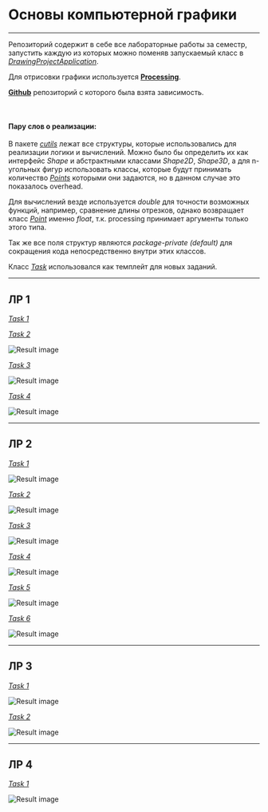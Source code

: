 # Основы компьютерной графики
***
Репозиторий содержит в себе все лабораторные работы за семестр,
запустить каждую из которых можно поменяв запускаемый класс в 
*[DrawingProjectApplication](src/main/java/com/example/drawingproject/DrawingProjectApplication.java)*.

Для отрисовки графики используется **[Processing](https://processing.org)**.

**[Github](https://github.com/micycle1/processing-core-4)** репозиторий с которого была взята зависимость.

<br>

#### Пару слов о реализации:
В пакете *[cutils](src/main/java/com/example/drawingproject/cutils)* лежат все структуры, которые использовались для реализации логики и вычислений.
Можно было бы определить их как интерфейс _Shape_ и абстрактными классами _Shape2D_, _Shape3D_, а для n-угольных
фигур использовать классы, которые будут принимать количество *[Points](src/main/java/com/example/drawingproject/cutils/Point.java)* которыми они 
задаются, но в данном случае это показалось overhead.

Для вычислений везде используется *double* для точности возможных функций, например, сравнение длины отрезков,
однако возвращает класс *[Point](src/main/java/com/example/drawingproject/cutils/Point.java)* именно *float*,
т.к. processing принимает аргументы только этого типа.

Так же все поля структур являются *package-private (default)* для сокращения кода непосредственно внутри этих классов.

Класс *[Task](src/main/java/com/example/drawingproject/Task.java)* использовался как темплейт для новых заданий.
***
## ЛР 1
*[Task 1](src/main/java/com/example/drawingproject/LR1/Task1_1.java)*


*[Task 2](src/main/java/com/example/drawingproject/LR1/Task1_2.java)*

![Result image](https://github.com/Dirwul/DrawingProject/blob/main/src/main/resources/images/1_2.png|width=300)


*[Task 3](src/main/java/com/example/drawingproject/LR1/Task1_3.java)*

![Result image](https://github.com/dirwul/DrawingProject/raw/main/src/main/images/1_3.png)


*[Task 4](src/main/java/com/example/drawingproject/LR1/Task1_4.java)*

![Result image](https://github.com/dirwul/DrawingProject/raw/main/src/main/images/1_4.png)
***
## ЛР 2
*[Task 1](src/main/java/com/example/drawingproject/LR2/Task2_1.java)*

![Result image](https://github.com/dirwul/DrawingProject/raw/main/src/main/images/2_1.png)


*[Task 2](src/main/java/com/example/drawingproject/LR2/Task2_2.java)*

![Result image](https://github.com/dirwul/DrawingProject/raw/main/src/main/images/2_2.png)


*[Task 3](src/main/java/com/example/drawingproject/LR2/Task2_3.java)*

![Result image](https://github.com/dirwul/DrawingProject/raw/main/src/main/images/2_3.png)


*[Task 4](src/main/java/com/example/drawingproject/LR2/Task2_4.java)*

![Result image](https://github.com/dirwul/DrawingProject/raw/main/src/main/images/2_4.png)


*[Task 5](src/main/java/com/example/drawingproject/LR2/Task2_5.java)*

![Result image](https://github.com/dirwul/DrawingProject/raw/main/src/main/images/2_5.png)


*[Task 6](src/main/java/com/example/drawingproject/LR2/Task2_6.java)*

![Result image](https://github.com/dirwul/DrawingProject/raw/main/src/main/images/2_6.png)

***
## ЛР 3
*[Task 1](src/main/java/com/example/drawingproject/LR3/Task3_1.java)*

![Result image](https://github.com/dirwul/DrawingProject/raw/main/src/main/images/3_1.png)


*[Task 2](src/main/java/com/example/drawingproject/LR3/Task3_2.java)*

![Result image](https://github.com/dirwul/DrawingProject/raw/main/src/main/images/3_2.png)

***
## ЛР 4
*[Task 1](src/main/java/com/example/drawingproject/LR4/Task4.java)*

![Result image](https://github.com/dirwul/DrawingProject/raw/main/src/main/images/4.png)
